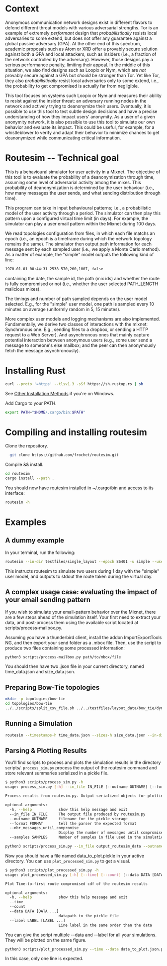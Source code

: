 # Context

Anonymous communication network designs exist in different flavors to defend
different threat models with various adversarial strengths. Tor is an example of
extremely *performant* design that *probabilistically* resists local
adversaries to some extend, but does not offer any guarantee against a global
passive adversary (GPA). At the other end of this spectrum, academic proposals
such as Atom or XRD offer a provably secure solution against both a GPA and
local attackers, such as insiders (i.e., a fraction of the network controlled
by the adversary).  However, those designs pay a serious performance penalty,
limiting their appeal. In the middle of this situation, we also find designs
such as Loopix or Nym, which are _not_ provably secure against a GPA but
*should* be stronger than Tor. Yet like Tor, they also *probabilistically*
resist local adversaries only to some extend, i.e., the probability to get
compromised is actually far from negligible.

This tool focuses on systems such Loopix or Nym and measures their ability to
resist against the insider threat: an adversary running nodes in the network
and actively trying to deanonymize their users. Eventually, it is possible to
use this tool to test subtle design decisions and have a precise understanding
of how they impact users' anonymity. As a user of a given anonymity network, it
is also possible to use this tool to simulate our own behavior and evaluate its
impact. This could be useful, for example, for a whistleblower to verify and
adapt their behavior to minimize chances to get deanonymized while
communicating critical information.

# Routesim -- Technical goal

This is a behavioural simulator for user activity in a Mixnet. The objective of
this tool is to evaluate the probability of a deanonymization through time,
assuming some level of adversarial activity among the mixes. This probability
of deanonymization is determined by the user behaviour (i.e., how many messages
the user sends, and what sending distribution through time).

This program can take in input behavioural patterns; i.e., a probabilistic
model of the user activity through a period. The simulator can then play this
pattern upon a configured virtual time limit (in days). For example, the
simulator can play a user email pattern within the Mixnet during 100 days.

We read topologies configuration from files, in which each file matchs an epoch
(i.e., an epoch is a timeframe during which the network topology remains the
same). The simulator then output path information for each message sent by each
sampled user (i.e., we apply a Monte Carlo method). As a matter of example, the
"simple" model outputs the following kind of line:

```bash  
1970-01-01 00:44:31 2538 570,260,1007, false  
```   

containing the date, the sample id, the path (mix ids) and whether the route is
fully compromised or not (i.e., whether the user selected PATH_LENGTH malicious mixes).

The timings and number of path sampled depends on the user model selected. E.g.,
for the "simple" user model, one path is sampled every 10 minutes on average
(uniformly random in 5, 15 minutes).

More complex user models and logging mechanisms are also implemented.
Fundamentally, we derive two classes of interactions with the mixnet:
Synchronous one. E.g., sending files to a dropbox, or sending a HTTP request to
a Web Server). And asynchronous ones that mainly capture potential interaction
between anonymous users (e.g., some user send a message to someone's else
mailbox; and the peer can then anonymously fetch the message asynchronously).

# Installing Rust

```bash
curl --proto '=https' --tlsv1.3 -sSf https://sh.rustup.rs | sh
```
See [Other Installation
Methods](https://forge.rust-lang.org/infra/other-installation-methods.html) if
you're on Windows.

Add Cargo to your PATH.

```bash
export PATH="$HOME/.cargo/bin:$PATH"
```
# Compiling and installing routesim

Clone the repository.

```bash
  git clone https://github.com/frochet/routesim.git
```

Compile && install.

```bash
cd routesim
cargo install --path .
```

You should now have routesim installed in ~/.cargo/bin and access to its
interface:

```bash
routesim -h
```
# Examples

## A dummy example

In your terminal, run the following:

```bash
routesim --in-dir testfiles/single_layout --epoch 86401 -u simple --users 2 --days 1 -c 1 -t
```

This instructs routesim to simulate two users during 1 day with the "simple"
user model, and outputs to stdout the route taken during the virtual day.


## A complex usage case: evaluating the impact of your email sending pattern

If you wish to simulate your email-pattern behavior over the Mixnet,
there are a few steps ahead of the simulation itself. Your first need to
extract your data, and post-process them using the available script
located at scripts/process-mailbox.py.

Assuming you have a thunderbird client, install the addon
ImportExportTools NG, and then export your send folder as a .mbox file.
Then, use the script to produce two files containing some processed
information:

```bash
python3 scripts/process-mailbox.py path/to/mbox/file
```

You should then have two .json file in your current directory, named
time_data.json and size_data.json.

## Preparing Bow-Tie topologies

```bash
mkdir -p topologies/bow-tie
cd topologies/bow-tie
../../scripts/split_csv_file.sh ../../testfiles/layout_data/bow_tie/dynamic_hybrid_steady_0.03_layout.csv
```
## Running a Simulation
 
```bash
routesim --timestamps-h time_data.json --sizes-h size_data.json --in-dir topologies/bow-tie --epoch 3600 -u email --users 5000 --days 30 | sed 's/;/\n/g' > output_routesim_data
```

## Parsing & Plotting Results

You'll find scripts to process and plots the simulation results in
the directory scripts/. `process_sim.py` process the output of the
routesim command and store relevant summaries serialized in a pickle
file.

```bash
$ python3 scripts/process_sim.py -h
usage: process_sim.py [-h] --in_file IN_FILE [--outname OUTNAME] [--format FORMAT] [--nbr_messages_until_compromise] --samples SAMPLES

Process results from routesim.py. Output serialized objects for plotting script, and output the answer to 'How many messages clients send before getting deanonymed, on average'

optional arguments:
  -h, --help            show this help message and exit
  --in_file IN_FILE     The output file produced by routesim.py
  --outname OUTNAME     filename for the pickle storage
  --format FORMAT       tell the parser the expected format
  --nbr_messages_until_compromise
                        Display the number of messages until compromise, on average
  --samples SAMPLES     Number of samples in file used in the simulation (--users in routesim)

```

```bash
python3 scripts/process_sim.py --in_file output_routesim_data --outname data_to_plot --format async --samples 5000
```

Now you should have a file named data_to_plot.pickle in your active
directory. You can use `plot_processed_sim.py` to get a visual.

```bash
$ python3 scripts/plot_processed_sim.py -h
usage: plot_processed_sim.py [-h] [--time] [--count] [--data DATA [DATA ...]] [--label LABEL [LABEL ...]]

Plot Time-to-first route compromised cdf of the routesim results

optional arguments:
  -h, --help            show this help message and exit
  --time
  --count
  --data DATA [DATA ...]
                        datapath to the pickle file
  --label LABEL [LABEL ...]
                        Line label in the same order than the data
```

You can give the script multiple --data and --label for all your
simulations. They will be plotted on the same figure. 

```bash
python3 scripts/plot_processed_sim.py --time --data data_to_plot.json.pickle --label simulation_example
```

In this case, only one line is expected.

